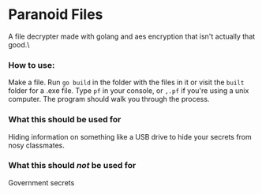 # Paranoid Files
A file decrypter made with golang and aes encryption that isn't actually that good.\

### How to use:
Make a file. Run `go build` in the folder with the files in it or visit the `built` folder for a .exe file. Type `pf` in your console, or `,.pf` if you're using a unix computer. The program should walk you through the process.

### What this should be used for
Hiding information on something like a USB drive to hide your secrets from nosy classmates.

### What this should *not* be used for
Government secrets
